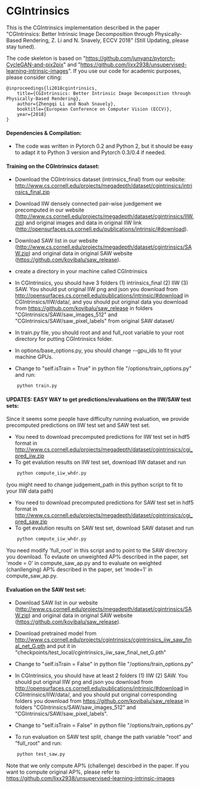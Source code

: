 # CGIntrinsics

This is the CGIntrinsics implementation described in the paper "CGIntrinsics: Better Intrinsic Image Decomposition through Physically-Based Rendering, Z. Li and N. Snavely, ECCV 2018" (Still Updating, please stay tuned).

The code skeleton is based on "https://github.com/junyanz/pytorch-CycleGAN-and-pix2pix" and "https://github.com/lixx2938/unsupervised-learning-intrinsic-images". If you use our code for academic purposes, please consider citing:

    @inproceedings{li2018cgintrinsics,
	  	title={CGIntrinsics: Better Intrinsic Image Decomposition through Physically-Based Rendering},
	  	author={Zhengqi Li and Noah Snavely},
	  	booktitle={European Conference on Computer Vision (ECCV)},
	  	year={2018}
	}
  

#### Dependencies & Compilation:
* The code was written in Pytorch 0.2 and Python 2, but it should be easy to adapt it to Python 3 version and Pytorch 0.3/0.4 if needed. 


#### Training on the CGIntrinsics dataset:
* Download the CGIntrinsics dataset (intrinsics_final) from our website: http://www.cs.cornell.edu/projects/megadepth/dataset/cgintrinsics/intrinsics_final.zip
* Download IIW densely connected pair-wise juedgement we precomputed in our website (http://www.cs.cornell.edu/projects/megadepth/dataset/cgintrinsics/IIW.zip) and original images and data in original IIW link (http://opensurfaces.cs.cornell.edu/publications/intrinsic/#download). 
* Download SAW list in our website (http://www.cs.cornell.edu/projects/megadepth/dataset/cgintrinsics/SAW.zip) and original data in original SAW website (https://github.com/kovibalu/saw_release).
* create a directory in your machine called CGIntrinsics
* In CGIntrinsics, you should have 3 folders (1) intrinsics_final (2) IIW (3) SAW. You should put original IIW png and json you download from http://opensurfaces.cs.cornell.edu/publications/intrinsic/#download in CGIntrinsics/IIW/data/, and you should put original data you download from https://github.com/kovibalu/saw_release in folders "CGIntrinsics/SAW/saw_images_512" and "CGIntrinsics/SAW/saw_pixel_labels" from original SAW dataset/

* In train.py file, you should root and and full_root variable to your root directory for putting CGIntrinsics folder. 
* In options/base_options.py, you should change --gpu_ids to fit your machine GPUs.
* Change to "self.isTrain = True" in python file "/options/train_options.py" and run:
```bash
    python train.py
```
#### UPDATES: EASY WAY to get predictions/evaluations on the IIW/SAW test sets:
Since it seems some people have difficulty running evaluation, we provide precomputed predictions on IIW test set and SAW test set.
* You need to download precomputed predictions for IIW test set in hdf5 format in http://www.cs.cornell.edu/projects/megadepth/dataset/cgintrinsics/cgi_pred_iiw.zip
* To get evalution results on IIW test set, download IIW dataset and run
```bash
    python compute_iiw_whdr.py
```
(you might need to change judgement_path in this python script to fit to your IIW data path)
* You need to download precomputed predictions for SAW test set in hdf5 format in 
http://www.cs.cornell.edu/projects/megadepth/dataset/cgintrinsics/cgi_pred_saw.zip
* To get evalution results on SAW test set, download SAW dataset and run
```bash
    python compute_iiw_whdr.py
```
You need modify 'full_root' in this script and to point to the SAW directory you download. To evlaute on unweighted AP% described in the paper, set 'mode = 0' in compute_saw_ap.py and to evaluate on weighted (chanllenging) AP% described in the paper, set 'mode=1' in compute_saw_ap.py.

#### Evaluation on the SAW test set:
* Download SAW list in our website (http://www.cs.cornell.edu/projects/megadepth/dataset/cgintrinsics/SAW.zip) and original data in original SAW website (https://github.com/kovibalu/saw_release).
* Download pretrained model from http://www.cs.cornell.edu/projects/cgintrinsics/cgintrinsics_iiw_saw_final_net_G.pth and put it in "checkpoints/test_local/cgintrinsics_iiw_saw_final_net_G.pth"
* Change to "self.isTrain = False" in python file "/options/train_options.py"
* In CGIntrinsics, you should have at least 2 folders (1) IIW (2) SAW. You should put original IIW png and json you download from http://opensurfaces.cs.cornell.edu/publications/intrinsic/#download in CGIntrinsics/IIW/data/, and you should put original corresponding folders you download from https://github.com/kovibalu/saw_release in folders "CGIntrinsics/SAW/saw_images_512" and "CGIntrinsics/SAW/saw_pixel_labels".
* Change to "self.isTrain = False" in python file "/options/train_options.py"

* To run evaluation on SAW test split, change the path variable "root" and "full_root" and run:
```bash
    python test_saw.py
```
Note that we only compute AP% (challenge) descirbed in the paper. If you want to compute original AP%, please refer to https://github.com/lixx2938/unsupervised-learning-intrinsic-images
